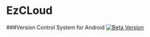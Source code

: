 # EzCLoud
###Version Control System for Android
[![Beta Version](http://i.imgur.com/L3GFfGb.png)](https://youtu.be/eLeLbpFPdNU)
